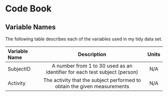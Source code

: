 Code Book
=========

## Variable Names
The following table describes each of the variables used in my tidy data set.

| Variable Name | Description | Units |
|:--------------|:-----------:|:-----:|
| SubjectID | A number from 1 to 30 used as an identifier for each test subject (person) | N/A |
| Activity | The activity that the subject performed to obtain the given measurements | N/A |

